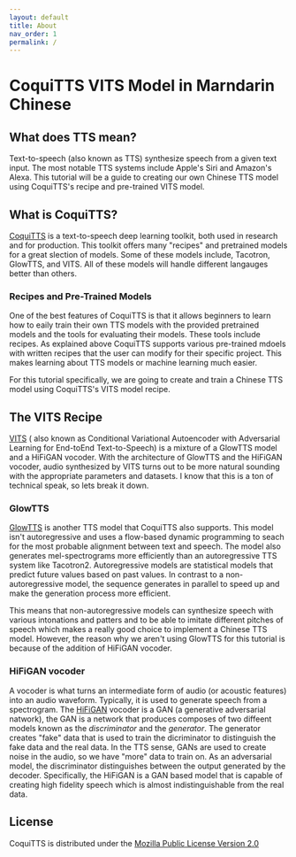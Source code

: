 ```yaml
---
layout: default
title: About
nav_order: 1
permalink: /
---
```

# CoquiTTS VITS Model in Marndarin Chinese
## What does TTS mean?
Text-to-speech (also known as TTS) synthesize speech from a given text input. The most notable TTS systems include Apple's Siri and Amazon's Alexa. 
This tutorial will be a guide to creating our own Chinese TTS model using CoquiTTS's recipe and pre-trained VITS model.

## What is CoquiTTS?
[CoquiTTS](https://github.com/coqui-ai/TTS) is a text-to-speech deep learning toolkit, both used in research and for production. This toolkit offers many "recipes" and pretrained models for a great slection of models. Some of these models include, Tacotron, GlowTTS, and VITS. All of these models will handle different langauges better than others. 

### Recipes and Pre-Trained Models
One of the best features of CoquiTTS is that it allows beginners to learn how to eaily train their own TTS models with the provided pretrained models and the tools for evaluating their models. These tools include recipes. As explained above CoquiTTS supports various pre-trained mdoels with written recipes that the user can modify for their specific project. This makes learning about TTS models or machine learning much easier.

For this tutorial specifically, we are going to create and train a Chinese TTS model using CoquiTTS's VITS model recipe.

## The VITS Recipe
[VITS](https://arxiv.org/pdf/2106.06103.pdf) ( also known as Conditional Variational Autoencoder with Adversarial Learning for End-toEnd Text-to-Speech) is a mixture of a GlowTTS model and a HiFiGAN vocoder. With the architecture of GlowTTS and the HiFiGAN vocoder, audio synthesized by VITS turns out to be more natural sounding with the appropriate parameters and datasets. I know that this is a ton of technical speak, so lets break it down.

### GlowTTS
[GlowTTS](https://arxiv.org/abs/2005.11129) is another TTS model that CoquiTTS also supports. This model isn't autoregressive and uses a flow-based dynamic programming to seach for the most probable alignment between text and speech. The model also generates mel-spectrograms more efficiently than an autoregressive TTS system like Tacotron2. Autoregressive models are statistical models that predict future values based on past values. In contrast to a non-autoregressive model, the sequence generates in parallel to speed up and make the generation process more efficient.

This means that non-autoregressive models can synthesize speech with various intonations and patters and to be able to imitate different pitches of speech which makes a really good choice to implement a Chinese TTS model. However, the reason why we aren't using GlowTTS for this tutorial is because of the addition of HiFiGAN vocoder.

### HiFiGAN vocoder
A vocoder is what turns an intermediate form of audio (or acoustic features) into an audio waveform. Typically, it is used to generate speech from a spectrogram. The [HiFiGAN](https://arxiv.org/abs/2010.05646) vocoder is a GAN (a generative adversarial natwork), the GAN is a network that produces composes of two diffeent models known as the *discriminator* and the *generator*. The generator creates "fake" data that is used to train the dicriminator to distinguish the fake data and the real data. In the TTS sense, GANs are used to create noise in the audio, so we have "more" data to train on. As an adversarial model, the discriminator distinguishes between the output generated by the decoder. Specifically, the HiFiGAN is a GAN based model that is capable of creating high fidelity speech which is almost indistinguishable from the real data. 

## License 
CoquiTTS is distributed under the [Mozilla Public License Version 2.0](https://github.com/coqui-ai/TTS/blob/dev/LICENSE.txt)

